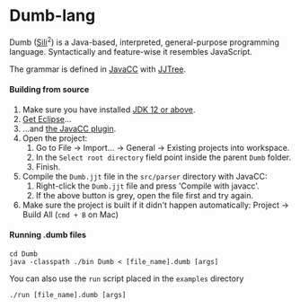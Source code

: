 # Dumb-lang

Dumb ([Sili](https://github.com/DaveVoorhis/LDI/tree/master/Sili)<sup>2</sup>) is a Java-based, interpreted, general-purpose programming language. Syntactically and feature-wise it resembles JavaScript.

The grammar is defined in [JavaCC](https://javacc.org) with [JJTree](https://javacc.org/jjtree).

#### Building from source

1. Make sure you have installed [JDK 12 or above](https://www.oracle.com/technetwork/java/javase/downloads/index.html).
1. [Get Eclipse](https://www.eclipse.org)…
1. …and [the JavaCC plugin](https://marketplace.eclipse.org/content/javacc-eclipse-plug).
1. Open the project:
   1. Go to File → Import… → General → Existing projects into workspace.
   1. In the `Select root directory` field point inside the parent `Dumb` folder.
   1. Finish.
1. Compile the `Dumb.jjt` file in the `src/parser` directory with JavaCC:
   1. Right-click the `Dumb.jjt` file and press 'Compile with javacc'.
   1. If the above button is grey, open the file first and try again.
1. Make sure the project is built if it didn't happen automatically:
   Project → Build All (`cmd + B` on Mac)

#### Running .dumb files

```
cd Dumb
java -classpath ./bin Dumb < [file_name].dumb [args]
```

You can also use the `run` script placed in the `examples` directory

```
./run [file_name].dumb [args]
```
